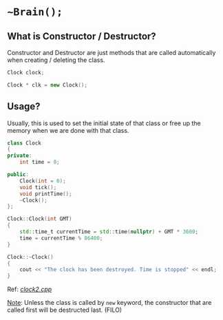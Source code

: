 # `~Brain();`

## What is Constructor / Destructor?

Constructor and Destructor are just methods that are called automatically when creating / deleting the class.

```cpp
Clock clock;

Clock * clk = new Clock();
```

## Usage?

Usually, this is used to set the initial state of that class or free up the memory when we are done with that class.

```cpp
class Clock
{
private:
    int time = 0;

public:
    Clock(int = 0);
    void tick();
    void printTime();
    ~Clock();
};
```

```cpp
Clock::Clock(int GMT)
{
    std::time_t currentTime = std::time(nullptr) + GMT * 3600;
    time = currentTime % 86400;
}

Clock::~Clock()
{
    cout << "The clock has been destroyed. Time is stopped" << endl;
}
```

Ref: _[clock2.cpp](./Code/clock2.cpp)_

<u>Note</u>: Unless the class is called by `new` keyword, the constructor that are called first will be destructed last. (FILO)
